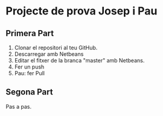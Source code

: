 # Projecte de prova Josep i Pau

## Primera Part

 1. Clonar el repositori al teu GitHub.
 2. Descarregar amb Netbeans
 3. Editar el fitxer de la branca "master" amb Netbeans.
 4. Fer un push
 5. Pau: fer Pull
## Segona Part

Pas a pas.
